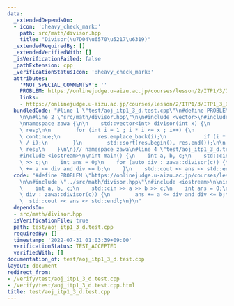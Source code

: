 ```yaml
---
data:
  _extendedDependsOn:
  - icon: ':heavy_check_mark:'
    path: src/math/divisor.hpp
    title: "Divisor(\u7D04\u6570\u5217\u6319)"
  _extendedRequiredBy: []
  _extendedVerifiedWith: []
  _isVerificationFailed: false
  _pathExtension: cpp
  _verificationStatusIcon: ':heavy_check_mark:'
  attributes:
    '*NOT_SPECIAL_COMMENTS*': ''
    PROBLEM: https://onlinejudge.u-aizu.ac.jp/courses/lesson/2/ITP1/3/ITP1_3_D
    links:
    - https://onlinejudge.u-aizu.ac.jp/courses/lesson/2/ITP1/3/ITP1_3_D
  bundledCode: "#line 1 \"test/aoj_itp1_3_d.test.cpp\"\n#define PROBLEM \"https://onlinejudge.u-aizu.ac.jp/courses/lesson/2/ITP1/3/ITP1_3_D\"\
    \n\n#line 2 \"src/math/divisor.hpp\"\n\n#include <vector>\n#include <algorithm>\n\
    \nnamespace zawa {\n\n    std::vector<int> divisor(int x) {\n        std::vector<int>\
    \ res;\n\n        for (int i = 1 ; i * i <= x ; i++) {\n            if (x % i)\
    \ continue;\n            res.emplace_back(i);\n            if (i * i != x) res.emplace_back(x\
    \ / i);\n        }\n        std::sort(res.begin(), res.end());\n\n        return\
    \ res;\n    }\n\n}// namespace zawa\n#line 4 \"test/aoj_itp1_3_d.test.cpp\"\n\
    #include <iostream>\n\nint main() {\n    int a, b, c;\n    std::cin >> a >> b\
    \ >> c;\n    int ans = 0;\n    for (auto div : zawa::divisor(c)) {\n        ans\
    \ += a <= div and div <= b;\n    }\n    std::cout << ans << std::endl;\n}\n"
  code: "#define PROBLEM \"https://onlinejudge.u-aizu.ac.jp/courses/lesson/2/ITP1/3/ITP1_3_D\"\
    \n\n#include \"../src/math/divisor.hpp\"\n#include <iostream>\n\nint main() {\n\
    \    int a, b, c;\n    std::cin >> a >> b >> c;\n    int ans = 0;\n    for (auto\
    \ div : zawa::divisor(c)) {\n        ans += a <= div and div <= b;\n    }\n  \
    \  std::cout << ans << std::endl;\n}\n"
  dependsOn:
  - src/math/divisor.hpp
  isVerificationFile: true
  path: test/aoj_itp1_3_d.test.cpp
  requiredBy: []
  timestamp: '2022-07-31 01:03:39+09:00'
  verificationStatus: TEST_ACCEPTED
  verifiedWith: []
documentation_of: test/aoj_itp1_3_d.test.cpp
layout: document
redirect_from:
- /verify/test/aoj_itp1_3_d.test.cpp
- /verify/test/aoj_itp1_3_d.test.cpp.html
title: test/aoj_itp1_3_d.test.cpp
---
```

